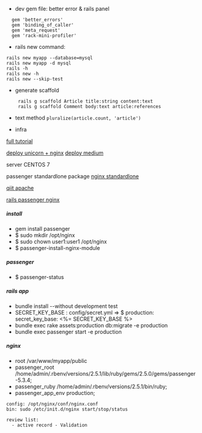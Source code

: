 - dev gem file: better error & rails panel
```
  gem 'better_errors'
  gem 'binding_of_caller'
  gem 'meta_request'
  gem 'rack-mini-profiler'
```

- rails new command:
```
rails new myapp --database=mysql
rails new myapp -d mysql
rails -h
rails new -h
rails new --skip-test

```

- generate scaffold

  ```
   rails g scaffold Article title:string content:text
   rails g scaffold Comment body:text article:references
  ```

- text method ``` pluralize(article.count, 'article') ```


- infra

[full tutorial](http://robmclarty.com/blog/how-to-setup-a-production-server-for-rails-4)

[deploy unicorn + nginx](https://www.ralfebert.de/tutorials/rails-deployment/)
[deploy medium](https://medium.com/ruby-on-rails-web-application-development/how-to-deploy-ruby-on-rails-apps-to-the-internet-production-staging-49efc503c91d)

server CENTOS 7 

passenger standardlone package
[nginx standardlone](https://www.digitalocean.com/community/tutorials/how-to-install-nginx-on-centos-7)


[qiit apache](https://qiita.com/alokrawat050/items/ecd864a098198ebb3537#step-5install-apache)


[rails passenger nginx](https://www.digitalocean.com/community/tutorials/how-to-deploy-rails-apps-using-passenger-with-nginx-on-centos-6-5)

##### install
  * gem install passenger
  * $ sudo mkdir /opt/nginx
  * $ sudo chown user1:user1 /opt/nginx
  * $ passenger-install-nginx-module
  
##### passenger
  * $ passenger-status

##### rails app
  * bundle install --without development test
  * SECRET_KEY_BASE : config/secret.yml => $ production: secret_key_base: <%= SECRET_KEY_BASE %>
  * bundle exec rake assets:production db:migrate -e production
  * bundle exec passenger start -e production

##### nginx
  * root /var/www/myapp/public
  * passenger_root /home/admin/.rbenv/versions/2.5.1/lib/ruby/gems/2.5.0/gems/passenger-5.3.4;
  * passenger_ruby /home/admin/.rbenv/versions/2.5.1/bin/ruby;
  * passenger_app_env production;
  ```
  config: /opt/nginx/conf/nginx.conf
  bin: sudo /etc/init.d/nginx start/stop/status
  ```


```
review list: 
  - active record - Validation
```